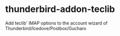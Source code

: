 # thunderbird-addon-teclib
Add teclib' IMAP options to the account wizard of Thunderbird/Icedove/Postbox/Gucharo
